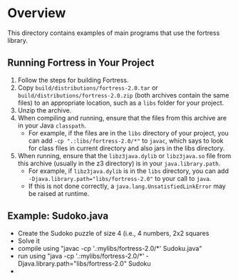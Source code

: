 # Overview

This directory contains examples of main programs that use the fortress library.

## Running Fortress in Your Project
1. Follow the steps for building Fortress.
2. Copy `build/distributions/fortress-2.0.tar` or `build/distributions/fortress-2.0.zip` (both archives contain the same files) to an appropriate location, such as a `libs` folder for your project. 
3. Unzip the archive.
4. When compiling and running, ensure that the files from this archive are in your Java `classpath`.
    * For example, if the files are in the `libs` directory of your project, you can add `-cp ".:libs/fortress-2.0/*"` to `javac`, which says to look for class files in current directory and also jars in the libs directory. 
5. When running, ensure that the `libz3java.dylib` or `libz3java.so` file from this archive (usually in the z3 directory) is in your `java.library.path`.
    * For example, if `libz3java.dylib` is in the `libs` directory, you can add `-Djava.library.path="libs/fortress-2.0"` to your call to `java`.
    * If this is not done correctly, a `java.lang.UnsatisfiedLinkError` may be raised at runtime.


## Example: Sudoko.java

- Create the Sudoko puzzle of size 4 (i.e., 4 numbers,  2x2 squares
- Solve it
- compile using "javac -cp '.:mylibs/fortress-2.0/*' Sudoku.java"
- run using "java -cp '.:mylibs/fortress-2.0/*' -Djava.library.path="libs/fortress-2.0" Sudoku
- 

